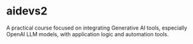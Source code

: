 # aidevs2
A practical course focused on integrating Generative AI tools, especially OpenAI LLM models, with application logic and automation tools.
